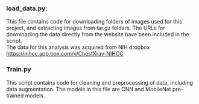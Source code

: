 ### load_data.py:
This file contains code for downloading folders of images used for this project, and extracting images from tar.gz folders. The URLs for downloading the data directly from the website have been included in the script.  
The data for this analysis was acquired from NIH dropbox https://nihcc.app.box.com/v/ChestXray-NIHCC



### Train.py 

This script contains code for cleaning and preprocessing of data, including data augmentation. The models in this file are CNN and MobileNet pre-trained models.
